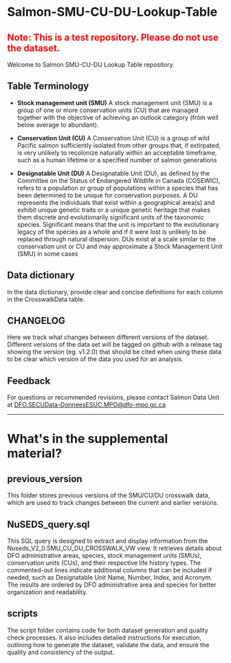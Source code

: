 # Salmon-SMU-CU-DU-Lookup-Table 

## <span style="color:red">Note: This is a test repository. Please do not use the dataset.</span>

Welcome to Salmon SMU-CU-DU Lookup Table repository. 


## Table Terminology
- **Stock management unit (SMU)**
A stock management unit (SMU) is a group of one or more conservation units (CU) that are managed together with the objective of achieving an outlook category (from well below average to abundant).

- **Conservation Unit (CU)**
A Conservation Unit (CU) is a group of wild Pacific salmon sufficiently isolated from other groups that, if extirpated, is very unlikely to recolonize naturally within an acceptable timeframe, such as a human lifetime or a specified number of salmon generations

- **Designatable Unit (DU)**
A Designatable Unit (DU), as defined by the Committee on the Status of Endangered Wildlife in Canada (COSEWIC), refers to a population or group of populations within a species that has been determined to be unique for conservation purposes. A DU represents the individuals that exist within a geographical area(s) and exhibit unique genetic traits or a unique genetic heritage that makes them discrete and evolutionarily significant units of the taxonomic species. Significant means that the unit is important to the evolutionary legacy of the species as a whole and if it were lost is unlikely to be replaced through natural dispersion. DUs exist at a scale similar to the conservation unit or CU and may approximate a Stock Management Unit (SMU) in some cases


## Data dictionary

In the data dictionary, provide clear and concise definitions for each column in the CrosswalkData table.


## CHANGELOG

Here we track what changes between different versions of the dataset. Different versions of the data set will be tagged on github with a release tag showing the version (eg. v1.2.0) that should be cited when using these data to be clear which version of the data you used for an analysis.




## Feedback
For questions or recommended revisions, please contact Salmon Data Unit at DFO.SECUData-DonneesESUC.MPO@dfo-mpo.gc.ca 

---
# What's in the supplemental material?


## previous_version
This folder stores previous versions of the SMU/CU/DU crosswalk data, which are used to track changes between the current and earlier versions.

## NuSEDS_query.sql

This SQL query is designed to extract and display information from the Nuseds_V2_0.SMU_CU_DU_CROSSWALK_VW view. It retrieves details about DFO administrative areas, species, stock management units (SMUs), conservation units (CUs), and their respective life history types. The commented-out lines indicate additional columns that can be included if needed, such as Designatable Unit Name, Number, Index, and Acronym. The results are ordered by DFO administrative area and species for better organization and readability.


## scripts

The script folder contains code for both dataset generation and quality check processes. It also includes detailed instructions for execution, outlining how to generate the dataset, validate the data, and ensure the quality and consistency of the output.
